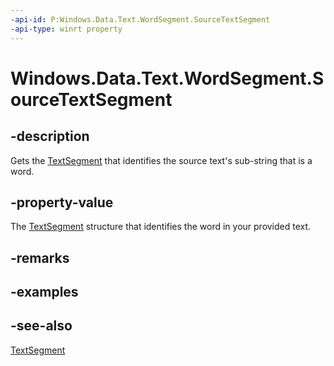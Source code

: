 ```yaml
---
-api-id: P:Windows.Data.Text.WordSegment.SourceTextSegment
-api-type: winrt property
---
```


<!-- Property syntax
public Windows.Data.Text.TextSegment SourceTextSegment { get; }
-->

# Windows.Data.Text.WordSegment.SourceTextSegment

## -description
Gets the [TextSegment](textsegment.md) that identifies the source text's sub-string that is a word.

## -property-value
The [TextSegment](textsegment.md) structure that identifies the word in your provided text.

## -remarks

## -examples

## -see-also
[TextSegment](textsegment.md)